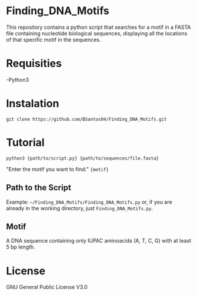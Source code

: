 # Finding_DNA_Motifs
This repository contains a python script that searches for a motif in a FASTA file containing nucleotide biological sequences, displaying all the locations of that specific motif in the sequences.
# Requisities
-Python3
# Instalation
`git clone https://github.com/BSantos04/Finding_DNA_Motifs.git` 
# Tutorial
`python3 {path/to/script.py} {path/to/sequences/file.fasta}`

"Enter the motif you want to find:" `{motif}`
## Path to the Script
Example: `~/Finding_DNA_Motifs/Finding_DNA_Motifs.py` or, if you are already in the working directory, just `Finding_DNA_Motifs.py`.
## Motif 
A DNA sequence containing only IUPAC aminoacids (A, T, C, G) with at least 5 bp length.
# License
GNU General Public License V3.0
